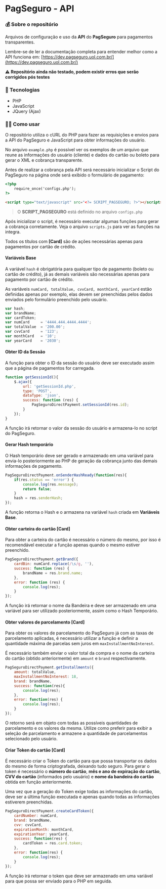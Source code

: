 # PagSeguro - API
### 💰 Sobre o repositório
Arquivos de configuração e uso da **API** do **PagSeguro** para pagamentos transparentes.

Lembre-se de ler a documentação completa para entender melhor como a API funciona em: [https://dev.pagseguro.uol.com.br/](https://dev.pagseguro.uol.com.br/)


⚠️ **Repositório ainda não testado, podem existir erros que serão corrigidos pós testes**


### 🚀 Tecnologias
- PHP
- JavaScript
- JQuery (Ajax)

### 👨‍💻 Como usar
O repositório utiliza o cURL do PHP para fazer as requisições e envios para a API do PagSeguro e JavaScript para obter informações do usuário.

No arquivo ```example.php``` é possível ver os exemplos de um arquivo que reune as informações do usuário (cliente) e dados do cartão ou boleto para gerar o XML e cobrança transparente.

Antes de realizar a cobrança pela API será necessário inicializar o Script do PagSeguro na página onde será exibido o formulário de pagamento:
```html
<?php
	require_once('configs.php');
?>

<script type="text/javascript" src="<?= SCRIPT_PAGSEGURO; ?>"></script>
```
> O **SCRIPT_PAGSEGURO** está definido no arquivo ```configs.php```

Após inicializar o script, é necessário executar algumas funções para gerar a cobrança corretamente. Veja o arquivo ```scripts.js``` para ver as funções na integra.

Todos os títulos com **[Card]** são de ações necessárias apenas para pagamentos por cartão de crédito.

#### Variáveis Base
A variável ```hash``` é obrigatória para qualquer tipo de pagamento (boleto ou cartão de crédito), já as demais variáveis são necessárias apenas para pagamento por cartão de crédito. 

As variáveis ```numCard, totalValue, cvvCard, monthCard, yearCard``` estão definidas apenas por exemplo, elas devem ser preenchidas pelos dados enviados pelo formulário preenchido pelo usuário.
```js
var hash;
var brandName;
var cardToken;
var numCard 	= '4444.444.4444.4444';
var totalValue 	= '200.00';
var cvvCard 	= '123';
var monthCard	= '10';
var yearCard	= '2030';
```

#### Obter ID da Sessão
A função para obter o ID da sessão do usuário deve ser executado assim que a página de pagamentos for carregada.
```js
function getSessionId(){
	$.ajax({
		url: 'getSessionId.php',
		type: 'POST',
		dataType: 'json',
		success: function (res) {
			PagSeguroDirectPayment.setSessionId(res.id);
		}
	});
}
```
A função irá retornar o valor da sessão do usuário e armazena-lo no script do PagSeguro.

#### Gerar Hash temporário
O Hash temporário deve ser gerado e armazenado em uma variável para envia-lo posteriormente ao PHP de geração da cobrança junto das demais informações de pagamento.
```js
PagSeguroDirectPayment.onSenderHashReady(function(res){
	if(res.status == 'error') {
		console.log(res.message);
		return false;
	}
	hash = res.senderHash;
});
```
A função retorna o Hash e o armazena na variável ```hash``` criada em **Variáveis Base**.

#### Obter carteira do cartão [Card]
Para obter a carteira do cartão é necessário o número do mesmo, por isso é recomendável executar a função apenas quando o mesmo estiver preenchido.
```js
PagSeguroDirectPayment.getBrand({
	cardBin: numCard.replace(/\s/g, ''),
	success: function (res) {
		brandName = res.brand.name;
	},
	error: function (res) {
		console.log(res);
	}
});
```
A função irá retornar o nome da Bandeira e deve ser armazenado em uma variável para ser utilizado posteriormente, assim como o Hash Temporário.

#### Obter valores de parcelamento [Card]
Para obter os valores de parcelamento do PagSeguro já com as taxas de parcelamento aplicadas, é necessário utilizar a função e definir a quantidade máxima de parcelas sem juros em ```maxInstallmentNoInterest```.

É necessário também enviar o valor total da compra e o nome da carteira do cartão (obtido anteriormente) em ```amount``` e ```brand``` respectivamente.
```js
PagSeguroDirectPayment.getInstallments({
	amount: totalValue,
	maxInstallmentNoInterest: 18,
	brand: brandName,
	success: function(res){
		console.log(res);
	},
	error: function(res) {
		console.log(res);
    }
});
```
O retorno será em objeto com todas as possíveis quantidades de parcelamento e os valores da mesma. Utilize como preferir para exibir a seleção de parcelamento e armazene a quantidade de parcelamentos selecionado pelo usuário.

#### Criar Token do cartão [Card]
É necessário criar o Token do cartão para que possa transportar os dados do mesmo de forma criptografada, deixando tudo seguro. Para gerar o token é necessário o **número do cartão**, **mês e ano de expiração do cartão**, **CVV do cartão** (informados pelo usuário) e **nome da bandeira do cartão** obtida em função anteriormente.

Uma vez que a geração do Token exige todas as informações do cartão, deve ser a última função executada e apenas quando todas as informações estiverem preenchidas.
```js
PagSeguroDirectPayment.createCardToken({
	cardNumber: numCard,
	brand: brandName,
	cvv: cvvCard,
	expirationMonth: monthCard,
	expirationYear: yearCard,
	success: function(res) {
		cardToken = res.card.token;
	},
	error: function(res) {
		console.log(res);
	}
});
```
A função irá retornar o token que deve ser armazenado em uma variável para que possa ser enviado para o PHP em seguida.
